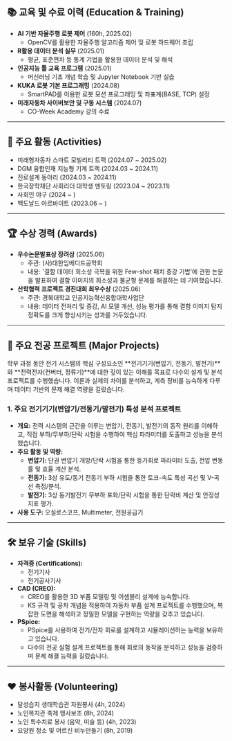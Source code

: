 

## 📚 교육 및 수료 이력 (Education & Training)

*   **AI 기반 자율주행 로봇 제어** (160h, 2025.02)
    *   OpenCV를 활용한 자율주행 알고리즘 제어 및 로봇 하드웨어 조립
*   **R활용 데이터 분석 실무** (2025.01)
    *   평균, 표준편차 등 통계 기법을 활용한 데이터 분석 및 해석
*   **인공지능 툴 교육 프로그램** (2025.01)
    *   머신러닝 기초 개념 학습 및 Jupyter Notebook 기반 실습
*   **KUKA 로봇 기본 프로그래밍** (2024.08)
    *   SmartPAD를 이용한 로봇 모션 프로그래밍 및 좌표계(BASE, TCP) 설정
*   **미래자동차 사이버보안 및 구동 시스템** (2024.07)
    *   CO-Week Academy 강의 수료

---

## 🚀 주요 활동 (Activities)

*   미래형자동차 스마트 모빌리티 트랙 (2024.07 ~ 2025.02)
*   DGM 융합인재 지능형 기계 트랙 (2024.03 ~ 2024.11)
*   진로설계 동아리 (2024.03 ~ 2024.11)
*   한국장학재단 사회리더 대학생 멘토링 (2023.04 ~ 2023.11)
*   사회인 야구 (2024 ~ )
*   맥도날드 아르바이트 (2023.06 ~ )

---

## 🏆 수상 경력 (Awards)

*   **우수논문발표상 장려상** (2025.06)
    *   주관: (사)대한임베디드공학회
    *   내용: '결함 데이터 희소성 극복을 위한 Few-shot 패치 증강 기법'에 관한 논문을 발표하여 결함 이미지의 희소성과 불균형 문제를 해결하는 데 기여했습니다.
*   **산학협력 프로젝트 경진대회 최우수상** (2025.06)
    *   주관: 경북대학교 인공지능혁신융합대학사업단
    *   내용: 데이터 전처리 및 증강, AI 모델 개선, 성능 평가를 통해 결함 이미지 탐지 정확도를 크게 향상시키는 성과를 거두었습니다.

---

## 🔬 주요 전공 프로젝트 (Major Projects)

학부 과정 동안 전기 시스템의 핵심 구성요소인 **전기기기(변압기, 전동기, 발전기)**와 **전력전자(컨버터, 정류기)**에 대한 깊이 있는 이해를 목표로 다수의 설계 및 분석 프로젝트를 수행했습니다. 이론과 실제의 차이를 분석하고, 계측 장비를 능숙하게 다루며 데이터 기반의 문제 해결 역량을 길렀습니다.

### 1. 주요 전기기기(변압기/전동기/발전기) 특성 분석 프로젝트
*   **개요:** 전력 시스템의 근간을 이루는 변압기, 전동기, 발전기의 동작 원리를 이해하고, 직접 부하/무부하/단락 시험을 수행하여 핵심 파라미터를 도출하고 성능을 분석했습니다.
*   **주요 활동 및 역량:**
    *   **변압기:** 단권 변압기 개방/단락 시험을 통한 등가회로 파라미터 도출, 전압 변동률 및 효율 계산 분석.
    *   **전동기:** 3상 유도/동기 전동기 부하 시험을 통한 토크-속도 특성 곡선 및 V-곡선 측정/분석.
    *   **발전기:** 3상 동기발전기 무부하 포화/단락 시험을 통한 단락비 계산 및 안정성 지표 평가.
*   **사용 도구:** 오실로스코프, Multimeter, 전원공급기

---

## 🛠️ 보유 기술 (Skills)

*   **자격증 (Certifications):**
    *   전기기사
    *   전기공사기사
*   **CAD (CREO):**
    *   CREO를 활용한 3D 부품 모델링 및 어셈블리 설계에 능숙합니다.
    *   KS 규격 및 공차 개념을 적용하여 자동차 부품 설계 프로젝트를 수행했으며, 복잡한 도면을 해석하고 정밀한 모델을 구현하는 역량을 갖추고 있습니다.
*   **PSpice:**
    *   PSpice를 사용하여 전기/전자 회로를 설계하고 시뮬레이션하는 능력을 보유하고 있습니다.
    *   다수의 전공 실험 설계 프로젝트를 통해 회로의 동작을 분석하고 성능을 검증하며 문제 해결 능력을 길렀습니다.

---

## ❤️ 봉사활동 (Volunteering)

*   달성습지 생태학습관 자원봉사 (4h, 2024)
*   노인복지관 축제 행사보조 (8h, 2024)
*   노인 특수치료 봉사 (음악, 미술 등) (4h, 2023)
*   요양원 청소 및 어르신 비누만들기 (8h, 2019) 

